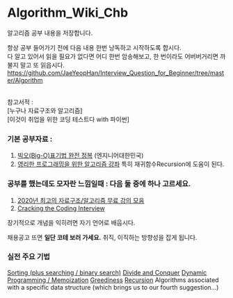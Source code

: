 # Algorithm_Wiki_Chb
알고리즘 공부 내용을 저장합니다.

항상 공부 들어가기 전에 다음 내용 한번 낭독하고 시작하도록 합시다.  
다 알고 있어서 읽을 필요가 없다면 어디 한번 암송해보고, 한 번이라도 어버버거리면 까불지 말고 또 읽읍시다.
https://github.com/JaeYeopHan/Interview_Question_for_Beginner/tree/master/Algorithm

&nbsp;  
참고서적 :   
[누구나 자료구조와 알고리즘]  
[이것이 취업을 위한 코딩 테스트다 with 파이썬]  


### 기본 공부자료 :

1. [빅오(Big-O)표기법 완전 정복](https://www.youtube.com/watch?v=6Iq5iMCVsXA) (엔지니어대한민국)
2. [영리한 프로그래밍을 위한 알고리즘 강좌](https://www.inflearn.com/course/%EC%95%8C%EA%B3%A0%EB%A6%AC%EC%A6%98-%EA%B0%95%EC%A2%8C)
특히 재귀함수Recursion에 도움이 된다.

### **공부를 했는데도 모자란 느낌일때 : 다음 둘 중에 하나 고르세요.**

1. [2020년 최고의 자료구조/알고리즘 무료 강의 모음](https://digitaldefynd.com/best-data-structures-algorithms-tutorial-course-certification/)
2. [Cracking the Coding Interview](http://www.kyobobook.co.kr/product/detailViewEng.laf?ejkGb=ENG&mallGb=ENG&barcode=9780984782857&orderClick=LAG&Kc=)

장기적으로 개념을 익히려면 자기 언어로 배웁시다.

채용공고 뜨면 **일단 코테 보러 가세요.**
취직, 이직하는 방향성을 잡게 됩니다.



### 실전 주요 기법
[Sorting (plus searching / binary search)]()
[Divide and Conquer]()
[Dynamic Programming / Memoization]()
[Greediness]()
[Recursion]()
Algorithms associated with a specific data structure (which brings us to our fourth suggestion...)
